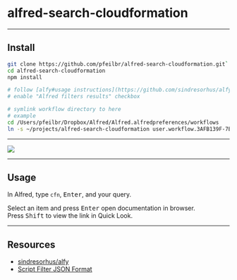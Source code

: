 # alfred-search-cloudformation

---

## Install

```sh
git clone https://github.com/pfeilbr/alfred-search-cloudformation.git`
cd alfred-search-cloudformation
npm install

# follow [alfy#usage instructions](https://github.com/sindresorhus/alfy#usage)
# enable "Alfred filters results" checkbox

# symlink workflow directory to here
# example
cd /Users/pfeilbr/Dropbox/Alfred/Alfred.alfredpreferences/workflows
ln -s ~/projects/alfred-search-cloudformation user.workflow.3AFB139F-7BE0-4430-9EE4-36FCD4B2376D
```

---

![](https://www.evernote.com/l/AAGX4W0tBY1OJq8mFHkyHnIeJBUbpO_2bXQB/image.png)

---

## Usage

In Alfred, type `cfn`, <kbd>Enter</kbd>, and your query.

Select an item and press <kbd>Enter</kbd> open documentation in browser.<br>
Press <kbd>Shift</kbd> to view the link in Quick Look.

---

## Resources

* [sindresorhus/alfy](https://github.com/sindresorhus/alfy)
* [Script Filter JSON Format](https://www.alfredapp.com/help/workflows/inputs/script-filter/json/)